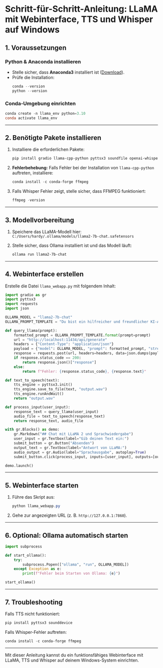 # Schritt-für-Schritt-Anleitung: LLaMA mit Webinterface, TTS und Whisper auf Windows

## 1. Voraussetzungen

### Python & Anaconda installieren
- Stelle sicher, dass **Anaconda3** installiert ist ([Download](https://www.anaconda.com/products/distribution)).
- Prüfe die Installation:
  ```powershell
  conda --version
  python --version
  ```

### Conda-Umgebung einrichten
```powershell
conda create -n llama_env python=3.10
conda activate llama_env
```

---

## 2. Benötigte Pakete installieren

1. Installiere die erforderlichen Pakete:
   ```powershell
   pip install gradio llama-cpp-python pyttsx3 soundfile openai-whisper torch torchaudio
   ```

2. **Fehlerbehebung:** Falls Fehler bei der Installation von `llama-cpp-python` auftreten, installiere:
   ```powershell
   conda install -c conda-forge ffmpeg
   ```

3. Falls Whisper Fehler zeigt, stelle sicher, dass FFMPEG funktioniert:
   ```powershell
   ffmpeg -version
   ```

---

## 3. Modellvorbereitung

1. Speichere das LLaMA-Modell hier: `C:/Users/hardy/.ollama/models/llama2-7b-chat.safetensors`

2. Stelle sicher, dass Ollama installiert ist und das Modell läuft:
   ```powershell
   ollama run llama2-7b-chat
   ```

---

## 4. Webinterface erstellen

Erstelle die Datei `llama_webapp.py` mit folgendem Inhalt:

```python
import gradio as gr
import pyttsx3
import requests
import json

OLLAMA_MODEL = "llama2-7b-chat"
OLLAMA_PROMPT_TEMPLATE = "Du bist ein hilfreicher und freundlicher KI-Assistent. Bitte beantworte die folgende Frage klar und präzise: {prompt}"

def query_llama(prompt):
    formatted_prompt = OLLAMA_PROMPT_TEMPLATE.format(prompt=prompt)
    url = "http://localhost:11434/api/generate"
    headers = {"Content-Type": "application/json"}
    payload = {"model": OLLAMA_MODEL, "prompt": formatted_prompt, "stream": False}
    response = requests.post(url, headers=headers, data=json.dumps(payload))
    if response.status_code == 200:
        return response.json()["response"]
    else:
        return f"Fehler: {response.status_code}, {response.text}"

def text_to_speech(text):
    tts_engine = pyttsx3.init()
    tts_engine.save_to_file(text, "output.wav")
    tts_engine.runAndWait()
    return "output.wav"

def process_input(user_input):
    response_text = query_llama(user_input)
    audio_file = text_to_speech(response_text)
    return response_text, audio_file

with gr.Blocks() as demo:
    gr.Markdown("## Chat mit LLaMA 2 und Sprachwiedergabe")
    user_input = gr.Textbox(label="Gib deinen Text ein:")
    submit_button = gr.Button("Absenden")
    output_text = gr.Textbox(label="Antwort von LLaMA:")
    audio_output = gr.Audio(label="Sprachausgabe", autoplay=True)
    submit_button.click(process_input, inputs=[user_input], outputs=[output_text, audio_output])

demo.launch()
```

---

## 5. Webinterface starten

1. Führe das Skript aus:
   ```powershell
   python llama_webapp.py
   ```
2. Gehe zur angezeigten URL (z. B. `http://127.0.0.1:7860`).

---

## 6. Optional: Ollama automatisch starten

```python
import subprocess

def start_ollama():
    try:
        subprocess.Popen(["ollama", "run", OLLAMA_MODEL])
    except Exception as e:
        print(f"Fehler beim Starten von Ollama: {e}")

start_ollama()
```

---

## 7. Troubleshooting

Falls TTS nicht funktioniert:
```powershell
pip install pyttsx3 sounddevice
```

Falls Whisper-Fehler auftreten:
```powershell
conda install -c conda-forge ffmpeg
```

---

Mit dieser Anleitung kannst du ein funktionsfähiges Webinterface mit LLaMA, TTS und Whisper auf deinem Windows-System einrichten.
